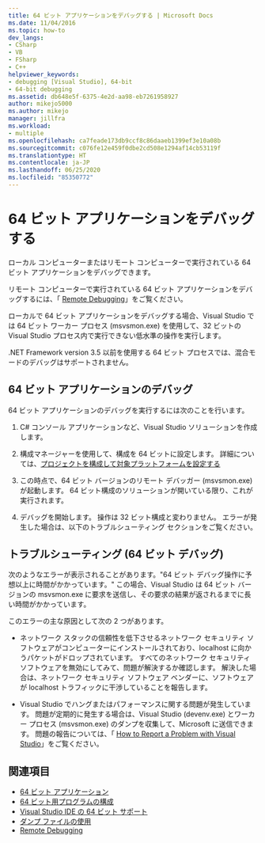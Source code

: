 ```yaml
---
title: 64 ビット アプリケーションをデバッグする | Microsoft Docs
ms.date: 11/04/2016
ms.topic: how-to
dev_langs:
- CSharp
- VB
- FSharp
- C++
helpviewer_keywords:
- debugging [Visual Studio], 64-bit
- 64-bit debugging
ms.assetid: db648e5f-6375-4e2d-aa98-eb7261958927
author: mikejo5000
ms.author: mikejo
manager: jillfra
ms.workload:
- multiple
ms.openlocfilehash: ca7feade173db9ccf8c86daaeb1399ef3e10a08b
ms.sourcegitcommit: c076fe12e459f0dbe2cd508e1294af14cb53119f
ms.translationtype: HT
ms.contentlocale: ja-JP
ms.lasthandoff: 06/25/2020
ms.locfileid: "85350772"
---
```

# <a name="debug-64-bit-applications"></a>64 ビット アプリケーションをデバッグする
ローカル コンピューターまたはリモート コンピューターで実行されている 64 ビット アプリケーションをデバッグできます。

 リモート コンピューターで実行されている 64 ビット アプリケーションをデバッグするには、「 [Remote Debugging](../debugger/remote-debugging.md)」をご覧ください。

 ローカルで 64 ビット アプリケーションをデバッグする場合、Visual Studio では 64 ビット ワーカー プロセス (msvsmon.exe) を使用して、32 ビットの Visual Studio プロセス内で実行できない低水準の操作を実行します。

 .NET Framework version 3.5 以前を使用する 64 ビット プロセスでは、混合モードのデバッグはサポートされません。

## <a name="debug-a-64-bit-application"></a>64 ビット アプリケーションのデバッグ
 64 ビット アプリケーションのデバッグを実行するには次のことを行います。

1. C# コンソール アプリケーションなど、Visual Studio ソリューションを作成します。

2. 構成マネージャーを使用して、構成を 64 ビットに設定します。 詳細については、[プロジェクトを構成して対象プラットフォームを設定する](../ide/how-to-configure-projects-to-target-platforms.md)

3. この時点で、64 ビット バージョンのリモート デバッガー (msvsmon.exe) が起動します。 64 ビット構成のソリューションが開いている限り、これが実行されます。

4. デバッグを開始します。 操作は 32 ビット構成と変わりません。 エラーが発生した場合は、以下のトラブルシューティング セクションをご覧ください。

## <a name="troubleshooting-64-bit-debugging"></a>トラブルシューティング (64 ビット デバッグ)
 次のようなエラーが表示されることがあります。"64 ビット デバッグ操作に予想以上に時間がかかっています。" この場合、Visual Studio は 64 ビット バージョンの msvsmon.exe に要求を送信し、その要求の結果が返されるまでに長い時間がかかっています。

 このエラーの主な原因として次の 2 つがあります。

- ネットワーク スタックの信頼性を低下させるネットワーク セキュリティ ソフトウェアがコンピューターにインストールされており、localhost に向かうパケットがドロップされています。 すべてのネットワーク セキュリティ ソフトウェアを無効にしてみて、問題が解決するか確認します。 解決した場合は、ネットワーク セキュリティ ソフトウェア ベンダーに、ソフトウェアが localhost トラフィックに干渉していることを報告します。

- Visual Studio でハングまたはパフォーマンスに関する問題が発生しています。 問題が定期的に発生する場合は、Visual Studio (devenv.exe) とワーカー プロセス (msvsmon.exe) のダンプを収集して、Microsoft に送信できます。 問題の報告については、「 [How to Report a Problem with Visual Studio](../ide/how-to-report-a-problem-with-visual-studio.md)」をご覧ください。

## <a name="see-also"></a>関連項目

- [64 ビット アプリケーション](/dotnet/framework/64-bit-apps)
- [64 ビット用プログラムの構成](/cpp/build/configuring-programs-for-64-bit-visual-cpp)
- [Visual Studio IDE の 64 ビット サポート](../ide/visual-studio-ide-64-bit-support.md)
- [ダンプ ファイルの使用](../debugger/using-dump-files.md)
- [Remote Debugging](../debugger/remote-debugging.md)
